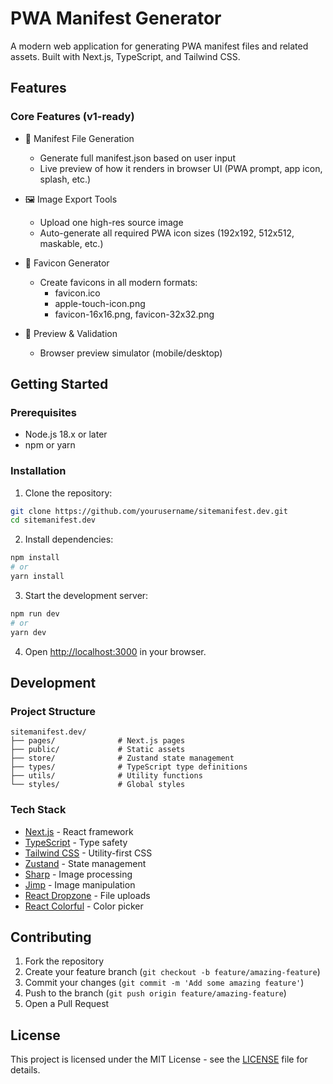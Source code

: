 # PWA Manifest Generator

A modern web application for generating PWA manifest files and related assets. Built with Next.js, TypeScript, and Tailwind CSS.

## Features

### Core Features (v1-ready)
- 🧾 Manifest File Generation
  - Generate full manifest.json based on user input
  - Live preview of how it renders in browser UI (PWA prompt, app icon, splash, etc.)

- 🖼️ Image Export Tools
  - Upload one high-res source image
  - Auto-generate all required PWA icon sizes (192x192, 512x512, maskable, etc.)

- 🌟 Favicon Generator
  - Create favicons in all modern formats:
    - favicon.ico
    - apple-touch-icon.png
    - favicon-16x16.png, favicon-32x32.png

- 🧪 Preview & Validation
  - Browser preview simulator (mobile/desktop)

## Getting Started

### Prerequisites
- Node.js 18.x or later
- npm or yarn

### Installation

1. Clone the repository:
```bash
git clone https://github.com/yourusername/sitemanifest.dev.git
cd sitemanifest.dev
```

2. Install dependencies:
```bash
npm install
# or
yarn install
```

3. Start the development server:
```bash
npm run dev
# or
yarn dev
```

4. Open [http://localhost:3000](http://localhost:3000) in your browser.

## Development

### Project Structure
```
sitemanifest.dev/
├── pages/              # Next.js pages
├── public/             # Static assets
├── store/              # Zustand state management
├── types/              # TypeScript type definitions
├── utils/              # Utility functions
└── styles/             # Global styles
```

### Tech Stack
- [Next.js](https://nextjs.org/) - React framework
- [TypeScript](https://www.typescriptlang.org/) - Type safety
- [Tailwind CSS](https://tailwindcss.com/) - Utility-first CSS
- [Zustand](https://github.com/pmndrs/zustand) - State management
- [Sharp](https://sharp.pixelplumbing.com/) - Image processing
- [Jimp](https://github.com/oliver-moran/jimp) - Image manipulation
- [React Dropzone](https://react-dropzone.js.org/) - File uploads
- [React Colorful](https://github.com/omgovich/react-colorful) - Color picker

## Contributing

1. Fork the repository
2. Create your feature branch (`git checkout -b feature/amazing-feature`)
3. Commit your changes (`git commit -m 'Add some amazing feature'`)
4. Push to the branch (`git push origin feature/amazing-feature`)
5. Open a Pull Request

## License

This project is licensed under the MIT License - see the [LICENSE](LICENSE) file for details.
